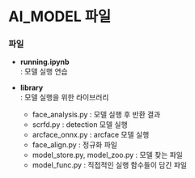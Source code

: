 # AI_MODEL 파일

### 파일
- **running.ipynb**   
    : 모델 실행 연습   


- **library**   
    : 모델 실행을 위한 라이브러리
    - face_analysis.py : 모델 실행 후 반환 결과 
    - scrfd.py : detection 모델 실행
    - arcface_onnx.py : arcface 모델 실행
    - face_align.py : 정규화 파일
    - model_store.py, model_zoo.py : 모델 찾는 파일
    - model_func.py : 직접적인 실행 함수들이 담긴 파일
